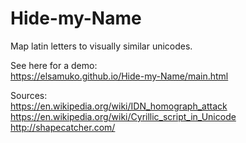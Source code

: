 # Hide-my-Name
Map latin letters to visually similar unicodes.

See here for a demo:  
https://elsamuko.github.io/Hide-my-Name/main.html

Sources:  
https://en.wikipedia.org/wiki/IDN_homograph_attack  
https://en.wikipedia.org/wiki/Cyrillic_script_in_Unicode  
http://shapecatcher.com/
